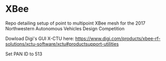 # XBee

Repo detailing setup of point to multipoint XBee mesh for the 2017 Northwestern Autonomous Vehicles Design Competition

Dowload Digi's GUI X-CTU here: https://www.digi.com/products/xbee-rf-solutions/xctu-software/xctu#productsupport-utilities

Set PAN ID to 513
